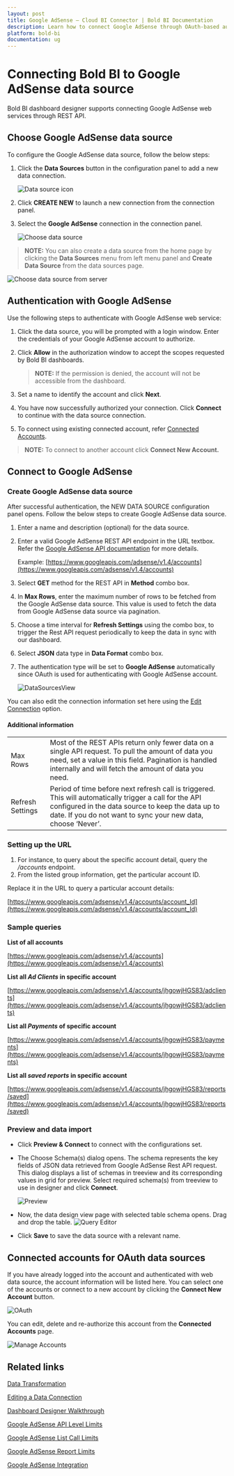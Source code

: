 ```yaml
---
layout: post
title: Google AdSense – Cloud BI Connector | Bold BI Documentation
description: Learn how to connect Google AdSense through OAuth-based authentication with Bold BI Cloud and create data source.
platform: bold-bi
documentation: ug
---
```


# Connecting Bold BI to Google AdSense data source
Bold BI dashboard designer supports connecting Google AdSense web services through REST API. 

## Choose Google AdSense data source
To configure the Google AdSense data source, follow the below steps:
1. Click the **Data Sources** button in the configuration panel to add a new data connection.

   ![Data source icon](/static/assets/cloud/working-with-datasource/data-connectors/images/common/DataSourcesIcon.png)

2. Click **CREATE NEW** to launch a new connection from the connection panel.
3. Select the **Google AdSense** connection in the connection panel.

   ![Choose data source](/static/assets/cloud/working-with-datasource/data-connectors/images/GoogleAdSense/ChooseDS.png)

> **NOTE:**  You can also create a data source from the home page by clicking the **Data Sources** menu from left menu panel and **Create Data Source** from the data sources page.

   ![Choose data source from server](/static/assets/cloud/working-with-datasource/data-connectors/images/GoogleAdSense/ChooseDS_server.png)

## Authentication with Google AdSense
Use the following steps to authenticate with Google AdSense web service:

1. Click the data source, you will be prompted with a login window. Enter the credentials of your Google AdSense account to authorize.
2. Click **Allow** in the authorization window to accept the scopes requested by Bold BI dashboards.

   > **NOTE:**  If the permission is denied, the account will not be accessible from the dashboard.

3. Set a name to identify the account and click **Next**. 
4. You have now successfully authorized your connection. Click **Connect** to continue with the data source connection.
5. To connect using existing connected account, refer [Connected Accounts](/cloud-bi/working-with-data-source/data-connectors/google-adsense/#connected-accounts-for-oauth-data-sources).

> **NOTE:**  To connect to another account click **Connect New Account.**


## Connect to Google AdSense
### Create Google AdSense data source
After successful authentication, the NEW DATA SOURCE configuration panel opens. Follow the below steps to create Google AdSense data source.
1. Enter a name and description (optional) for the data source.
2. Enter a valid Google AdSense REST API endpoint in the URL textbox. Refer the [Google AdSense API documentation](https://developers.google.com/adsense/management/v1.4/reference/) for more details.

    Example: [https://www.googleapis.com/adsense/v1.4/accounts](https://www.googleapis.com/adsense/v1.4/accounts)    
3. Select **GET** method for the REST API in **Method** combo box.
4. In **Max Rows**, enter the maximum number of rows to be fetched from the Google AdSense data source. This value is used to fetch the data from Google AdSense data source via pagination.
5. Choose a time interval for **Refresh Settings** using the combo box, to trigger the Rest API request periodically to keep the data in sync with our dashboard.  
6. Select **JSON** data type in **Data Format** combo box.
7. The authentication type will be set to **Google AdSense** automatically since OAuth is used for authenticating with Google AdSense account.

    ![DataSourcesView](/static/assets/cloud/working-with-datasource/data-connectors/images/GoogleAdSense/DataSourcesView.png)

You can also edit the connection information set here using the [Edit Connection](/cloud-bi/working-with-data-source/editing-a-data-connection/) option.

#### Additional information
<table width="600">
<tr>
<td>
Max Rows
</td>
<td>
Most of the REST APIs return only fewer data on a single API request. To pull the amount of data you need, set a value in this field.  
Pagination is handled internally and will fetch the amount of data you need.
</td>
</tr>
<tr>
<td>
Refresh Settings
</td>
<td>
Period of time before next refresh call is triggered. This will automatically trigger a call for the API configured in the data source to keep the data up to date. If you do not want to sync your new data, choose ‘Never’.
</td>
</tr>
</table>

### Setting up the URL
1. For instance, to query about the specific account detail, query the <i>/accounts</i> endpoint.
2. From the listed group information, get the particular account ID.

Replace it in the URL to query a particular account details:

[https://www.googleapis.com/adsense/v1.4/accounts/account_Id](https://www.googleapis.com/adsense/v1.4/accounts/account_Id)

### Sample queries
**List of all accounts**

[https://www.googleapis.com/adsense/v1.4/accounts](https://www.googleapis.com/adsense/v1.4/accounts)

**List all *Ad Clients* in specific account**

[https://www.googleapis.com/adsense/v1.4/accounts/jhgowjHGS83/adclients](https://www.googleapis.com/adsense/v1.4/accounts/jhgowjHGS83/adclients)

**List all *Payments* of specific account**

[https://www.googleapis.com/adsense/v1.4/accounts/jhgowjHGS83/payments](https://www.googleapis.com/adsense/v1.4/accounts/jhgowjHGS83/payments)

**List all *saved reports* in specific account**

[https://www.googleapis.com/adsense/v1.4/accounts/jhgowjHGS83/reports/saved](https://www.googleapis.com/adsense/v1.4/accounts/jhgowjHGS83/reports/saved)

### Preview and data import
* Click **Preview & Connect** to connect with the configurations set.
* The Choose Schema(s) dialog opens. The schema represents the key fields of JSON data retrieved from Google AdSense Rest API request. This dialog displays a list of schemas in treeview and its corresponding values in grid for preview. Select required schema(s) from treeview to use in designer and click **Connect**.

   ![Preview](/static/assets/cloud/working-with-datasource/data-connectors/images/common/Preview.png)

* Now, the data design view page with selected table schema opens. Drag and drop the table.
   ![Query Editor](/static/assets/cloud/working-with-datasource/data-connectors/images/common/QueryEditor.png)

* Click **Save** to save the data source with a relevant name.

## Connected accounts for OAuth data sources
If you have already logged into the account and authenticated with web data source, the account information will be listed here. You can select one of the accounts or connect to a new account by clicking the **Connect New Account** button.

   ![OAuth](/static/assets/cloud/working-with-datasource/data-connectors/images/GoogleAdSense/OAuthDS.png)

You can edit, delete and re-authorize this account from the **Connected Accounts** page.

   ![Manage Accounts](/static/assets/cloud/working-with-datasource/data-connectors/images/GoogleAdSense/ManageDS.png)

## Related links
[Data Transformation](/cloud-bi/working-with-data-source/transforming-data/joining-table/)

[Editing a Data Connection](/cloud-bi/working-with-data-source/editing-a-data-connection/)   

[Dashboard Designer Walkthrough](/cloud-bi/getting-started/quick-start/)

[Google AdSense API Level Limits](https://developers.google.com/adsense/management/appendix/limits#api)

[Google AdSense List Call Limits](https://developers.google.com/adsense/management/appendix/limits#list)

[Google AdSense Report Limits](https://developers.google.com/adsense/management/appendix/limits#report)

[Google AdSense Integration](https://www.boldbi.com/integrations/google-adsense?utm_source=syncfusion&utm_medium=documentation&utm_campaign=boldbigoogleadsenseintegration)